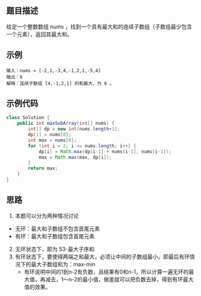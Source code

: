 ## 题目描述
给定一个整数数组 nums ，找到一个具有最大和的连续子数组（子数组最少包含一个元素），返回其最大和。

## 示例
``` text
输入：nums = [-2,1,-3,4,-1,2,1,-5,4]
输出：6
解释：连续子数组 [4,-1,2,1] 的和最大，为 6 。
```

## 示例代码
``` java
class Solution {
    public int maxSubArray(int[] nums) {
        int[] dp = new int[nums.length+1];
        dp[1] = nums[0];
        int max = nums[0];
        for (int i = 2; i <= nums.length; i++) {
            dp[i] = Math.max(dp[i-1] + nums[i-1], nums[i-1]);
            max = Math.max(max, dp[i]);
        }
        return max;
    }
}
```

## 思路
1. 本题可以分为两种情况讨论
   
* 无环：最大和子数组不包含首尾元素
* 有环：最大和子数组包含首尾元素

2. 无环状态下，即为 53-最大子序和
3. 有环状态下，要使得两端之和最大，必须让中间的子数组最小，即最后有环情况下的最大子数组和为：max-min
   * 有环说明中间的1到n-2有负数，且结果有0和n-1，所以计算一遍无环的最大值，再减去，1～n-2的最小值，做差就可以把负数去掉，得到有环最大值的效果。